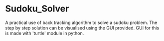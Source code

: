 # Sudoku_Solver
A practical use of back tracking algorithm to solve a sudoku problem.
The step by step solution can be visualised using the GUI provided.
GUI for this is made with 'turtle' module in python.
